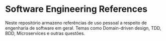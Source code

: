 
# Software Engineering References

Neste repositório armazeno referências de uso pessoal a respeito de engenharia de software em geral. Temas como Domain-driven design, TDD, BDD, Microservices e outras questões.


